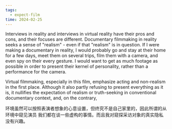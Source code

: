 ```yaml
---
tags:
  - expect-film
time: 2024-02-25
---
```

 Interviews in reality and interviews in virtual reality have their pros and cons, and their focuses are different. Documentary filmmaking in reality seeks a sense of "realism" - even if that "realism" is in question. If I were making a documentary in reality, I would probably go and stay at their home for a few days, meet them on several trips, film them with a camera, and even spy on their every gesture. I would want to get as much footage as possible in order to present their kernel of personality, rather than a performance for the camera.

Virtual filmmaking, especially in this film, emphasize acting and non-realism in the first place. Although it also partly  refusing to present everything as it is, it nullifies the expectation of realism or truth-seeking in conventional documentary context, and, on the contrary,

环境虽然可以按照表演者想象的心意设置，但终究不是自己家里的，因此所谓的从环境中窥见演员
我们都在谈一些虚构的事情。而且我对窥探采访对象的真实隐私没有兴趣。